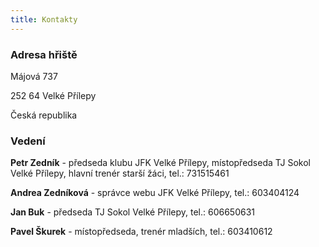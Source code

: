 ```yaml
---
title: Kontakty
---
```


### Adresa hřiště
Májová 737

252 64 Velké Přílepy

Česká republika

### Vedení
**Petr Zedník** - předseda klubu JFK Velké Přílepy, místopředseda TJ Sokol Velké Přílepy, hlavní trenér starší žáci, tel.: 731515461

**Andrea Zedníková** - správce webu JFK Velké Přílepy, tel.: 603404124

**Jan Buk** - předseda TJ Sokol Velké Přílepy, tel.: 606650631

**Pavel Škurek** - místopředseda, trenér mladších, tel.: 603410612
